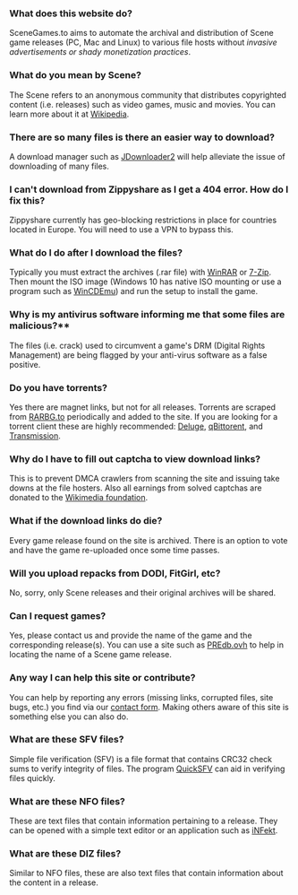 ### What does this website do?
SceneGames.to aims to automate the archival and distribution of Scene game releases (PC, Mac and Linux) to various file hosts without *invasive advertisements or shady monetization practices*.

### What do you mean by Scene?
The Scene refers to an anonymous community that distributes copyrighted content (i.e. releases) such as video games, music and movies. You can learn more about it at [Wikipedia](https://en.wikipedia.org/wiki/Warez_scene).

### There are so many files is there an easier way to download?
A download manager such as [JDownloader2](https://jdownloader.org/jdownloader2) will help alleviate the issue of downloading of many files. 

### I can't download from Zippyshare as I get a 404 error. How do I fix this?
Zippyshare currently has geo-blocking restrictions in place for countries located in Europe. You will need to use a VPN to bypass this.

### What do I do after I download the files?
Typically you must extract the archives (.rar file) with [WinRAR](https://www.rarlab.com/download.htm) or [7-Zip](https://www.7-zip.org/). Then mount the ISO image (Windows 10 has native ISO mounting or use a program such as [WinCDEmu](https://wincdemu.sysprogs.org/)) and run the setup to install the game.

### Why is my antivirus software informing me that some files are malicious?** 
The files (i.e. crack) used to circumvent a game's DRM (Digital Rights Management) are being flagged by your anti-virus software as a false positive.

### Do you have torrents?
Yes there are magnet links, but not for all releases. Torrents are scraped from [RARBG.to](https://rarbg.to) periodically and added to the site. If you are looking for a torrent client these are highly recommended: [Deluge](https://deluge-torrent.org/), [qBittorent](https://www.qbittorrent.org/), and [Transmission](https://transmissionbt.com/).

### Why do I have to fill out captcha to view download links?
This is to prevent DMCA crawlers from scanning the site and issuing take downs at the file hosters. Also all earnings from solved captchas are donated to the [Wikimedia foundation](https://wikimediafoundation.org/).

### What if the download links do die?
Every game release found on the site is archived. There is an option to vote and have the game re-uploaded once some time passes.

### Will you upload repacks from DODI, FitGirl, etc?
No, sorry, only Scene releases and their original archives will be shared.

### Can I request games?
Yes, please contact us and provide the name of the game and the corresponding release(s). You can use a site such as [PREdb.ovh](https://predb.ovh/) to help in locating the name of a Scene game release.

### Any way I can help this site or contribute?
You can help by reporting any errors (missing links, corrupted files, site bugs, etc.) you find via our [contact form](https://scenegames.to/contact). Making others aware of this site is something else you can also do.

### What are these SFV files?
Simple file verification (SFV) is a file format that contains CRC32 check sums to verify integrity of files. The program [QuickSFV](http://www.quicksfv.org/overview.html) can aid in verifying files quickly.

### What are these NFO files?
These are text files that contain information pertaining to a release. They can be opened with a simple text editor or an application such as [iNFekt](https://infekt.ws/).

### What are these DIZ files?
Similar to NFO files, these are also text files that contain information about the content in a release.